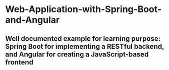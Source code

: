 # Web-Application-with-Spring-Boot-and-Angular

## Well documented example for learning purpose: Spring Boot for implementing a RESTful backend, and Angular for creating a JavaScript-based frontend
